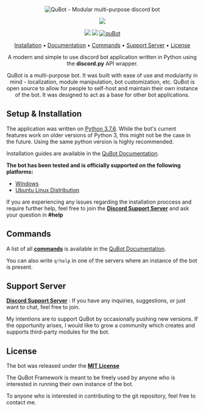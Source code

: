 <p align="center">
	<img src="https://i.imgur.com/tgEON3G.png" alt="QuBot - Modular multi-purpose discord bot">
</p>

<p align="center">
	<a href="https://discordapp.com/oauth2/authorize?client_id=593082021325045760&scope=bot&permissions=8"><img src="https://i.imgur.com/eLoOO96.png"></a>
</p>

<p align="center">
	<img src="https://img.shields.io/badge/version-1.3.0b-blue.svg">
	<img src="https://img.shields.io/badge/dev-DivideByNone%239640-brightgreen.svg">
	<a href="https://top.gg/bot/593082021325045760" >
  	<img src="https://top.gg/api/widget/status/593082021325045760.svg" alt="quBot" />
	</a>
</p>

<p align="center">
	<a href="#setup--installation">Installation</a>
	•
	<a href="https://qubot.readthedocs.io/en/latest/">Documentation</a>
	•
	<a href="https://qubot.readthedocs.io/en/latest/commandlist.html">Commands</a>
	•
	<a href="https://discord.gg/TGnfsH2">Support Server</a>
	•
	<a href="#license">License</a>
</p>

<p align="center">A modern and simple to use discord bot application written in Python using the <b>discord.py</b> API wrapper.</p>

<p align="center">
QuBot is a multi-purpose bot. It was built with ease of use and modularity in mind - localization, module manipulation, bot customization, etc. QuBot is open source to allow for people to self-host and maintain their own instance of the bot. It was designed to act as a base for other bot applications.
</p>

## Setup & Installation

The application was written on [Python 3.7.6](https://www.python.org/downloads/release/python-376/). While the bot's current features work on older versions of Python 3, this might not be the case in the future. Using the same python version is highly recommended.

Installation guides are available in the [QuBot Documentation](https://qubot.readthedocs.io/en/latest/).

**The bot has been tested and is officially supported on the following platforms:**

- [Windows](https://qubot.readthedocs.io/en/latest/install-guide-windows.html)
- [Ubuntu Linux Distribution](https://qubot.readthedocs.io/en/latest/install-guide-linux.html)

If you are experiencing any issues regarding the installation proccess and require further help, feel free to join the [**Discord Support Server**](https://discord.gg/TGnfsH2) and ask your question in **#help**

## Commands

A list of all [**commands**](https://qubot.readthedocs.io/en/latest/commandlist.html) is available in the [QuBot Documentation](https://qubot.readthedocs.io/en/latest/).

You can also write ```q!help``` in one of the servers where an instance of the bot is present.

## Support Server

[**Discord Support Server**](https://discord.gg/TGnfsH2) : If you have any inquiries, suggestions, or just want to chat, feel free to join.

My intentions are to support QuBot by occasionally pushing new versions. If the opportunity arises, I would like to grow a community which creates and supports third-party modules for the bot.

## License

The bot was released under the [**MIT License**](#license)

The QuBot Framework is meant to be freely used by anyone who is interested in running their own instance of the bot.

To anyone who is interested in contributing to the git repository, feel free to contact me.
